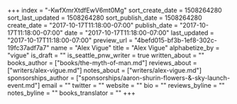 +++
index = "-KwfXmrXtdfEwV6mt0Mg"
sort_create_date = 1508264280
sort_last_updated = 1508264280
sort_publish_date = 1508264280
create_date = "2017-10-17T11:18:00-07:00"
publish_date = "2017-10-17T11:18:00-07:00"
date = "2017-10-17T11:18:00-07:00"
last_updated = "2017-10-17T11:18:00-07:00"
preview_url = "4befd015-bf3b-1ef8-302c-19fc37adf7a7"
name = "Alex Vigue"
title = "Alex Vigue"
alphabetize_by = "vigue"
is_draft = ""
is_seattle_pnw_writer = true
written_about = ""
books_author = ["books/the-myth-of-man.md"]
reviews_about = ["writers/alex-vigue.md"]
notes_about = ["writers/alex-vigue.md"]
sponsorships_author = ["sponsorships/aaron-shurin-flowers-&-sky-launch-event.md"]
email = ""
twitter = ""
website = ""
bio = ""
reviews_byline = ""
notes_byline = ""
books_translator = ""
+++
